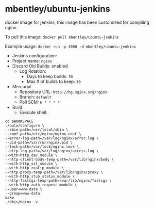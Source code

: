mbentley/ubuntu-jenkins
==================

docker image for jenkins; this image has been customized for compiling nginx.

To pull this image:
`docker pull mbentley/ubuntu-jenkins`

Example usage:
`docker run -p 8080 -d mbentley/ubuntu-jenkins`


* Jenkins configuration:
* Project name: `nginx`
* Discard Old Builds: enabled
  * Log Rotation:
     * Days to keep builds: `30`
     * Max # of builds to keep: `30` 
* Mercurial
  * Repository URL: `http://hg.nginx.org/nginx`
  * Branch: `default`
  * Poll SCM: `H * * * *`
* Build
  * Execute shell:

```
cd $WORKSPACE
./auto/configure \
--sbin-path=/usr/local/sbin \
--conf-path=/etc/nginx/nginx.conf \
--error-log-path=/var/log/nginx/error.log \
--pid-path=/var/run/nginx.pid \
--lock-path=/var/lock/nginx.lock \
--http-log-path=/var/log/nginx/access.log \
--with-http_dav_module \
--http-client-body-temp-path=/var/lib/nginx/body \
--with-http_ssl_module \
--with-http_realip_module \
--http-proxy-temp-path=/var/lib/nginx/proxy \
--with-http_stub_status_module \
--http-fastcgi-temp-path=/var/lib/nginx/fastcgi \
--with-http_auth_request_module \
--user=www-data \
--group=www-data
make
./objs/nginx -v
```
